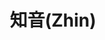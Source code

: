 ---
layout: home
editLint: false
title: 知音(Zhin)
titleTemplate: :title - 知音(Zhin)

hero:
  name: 知音(知音)
  text: 基于icqq的一个QQ机器人开发框架
  tagline: 轻量、优雅、热更，拥抱icqq
  actions:
    - theme: brand
      text: 开始上手
      link: /guide/start
    - theme: alt
      text: 查看API
      link: /api
    - theme: alt
      text: 仓库地址
      link: https://github.com/zhinjs/zhin

features:
  - title: 轻量
    details: 知音最小化内部功能，仅内置系统常用插件和适配器，其他功能均使用插件实现
  - title: 优雅
    details: 知音内部实现尽量做到符合大众开发思维，使阅读源码以及开发过程中事半功倍
  - title: 热更
    details: 知音内置热更插件，能让你在开发过程中避免频繁重启进程导致账号风险问题
  - title: 拥抱icqq
    details: 知音内置icqq适配器（作者维护的oicq的另一个分支），能让你快速对接qq平台的机器人
---